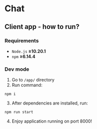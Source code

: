 # Chat

## Client app - how to run?

### Requirements

-   `Node.js` **&ge;10.20.1**
-   `npm` **&ge;6.14.4**

### Dev mode

1. Go to `/app/` directory
2. Run command:

```
npm i
```

3. After dependencies are installed, run:

```
npm run start
```

4. Enjoy application running on port 8000!

